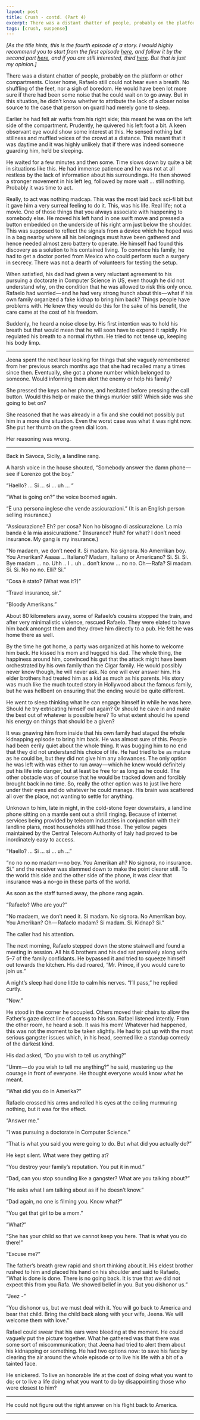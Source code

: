 ```yaml
---
layout: post
title: Crush - contd. (Part 4)
excerpt: There was a distant chatter of people, probably on the platform or other compartments. Closer home, Rafaelo still could not hear even a breath. No shuffling of the feet, nor a sigh of boredom.
tags: [crush, suspense]
---
```


<i>[As the title hints, this is the fourth episode of a story. I would highly recommend you to start from the first episode <a href="https://shikha-aggarwal.github.io/2019-03-26-Crush/" class="post-read-more">here</a>, and follow it by the second part <a href="https://shikha-aggarwal.github.io/2019-04-02-Crush-Part-2/" class="post-read-more">here</a>, and if you are still interested, third <a href="https://shikha-aggarwal.github.io/2019-04-06-Crush-Part-3/" class="post-read-more">here</a>. But that is just my opinion.]</i>

There was a distant chatter of people, probably on the platform or other compartments. Closer home, Rafaelo still could not hear even a breath. No shuffling of the feet, nor a sigh of boredom. He would have been lot more sure if there had been some noise that he could wait on to go away. But in this situation, he didn’t know whether to attribute the lack of a closer noise source to the case that person on guard had merely gone to sleep.

Earlier he had felt air wafts from his right side; this meant he was on the left side of the compartment. Prudently, he quivered his left foot a bit. A keen observant eye would show some interest at this. He sensed nothing but stillness and muffled voices of the crowd at a distance. This meant that it was daytime and it was highly unlikely that if there was indeed someone guarding him, he’d be sleeping.

He waited for a few minutes and then some. Time slows down by quite a bit in situations like this. He had immense patience and he was not at all restless by the lack of information about his surroundings. He then showed a stronger movement in his left leg, followed by more wait … still nothing. Probably it was time to act.

Really, to act was nothing madcap. This was the most laid back sci-fi bit but it gave him a very surreal feeling to do it. This, was his life. Real life; not a movie. One of those things that you always associate with happening to somebody else. He moved his left hand in one swift move and pressed a button embedded on the underside of his right arm just below the shoulder. This was supposed to reflect the signals from a device which he hoped was in a bag nearby where all his belongings must have been gathered and hence needed almost zero battery to operate. He himself had found this discovery as a solution to his contained living. To convince his family, he had to get a doctor ported from Mexico who could perform such a surgery in secrecy. There was not a dearth of volunteers for testing the setup.

When satisfied, his dad had given a very reluctant agreement to his pursuing a doctorate in Computer Science in US, even though he did not understand why, on the condition that he was allowed to risk this only once. Rafaelo had worried — and he had very strong hunch about this — what if his own family organized a fake kidnap to bring him back? Things people have problems with. He knew they would do this for the sake of his benefit, the care came at the cost of his freedom.

Suddenly, he heard a noise close by. His first intention was to hold his breath but that would mean that he will soon have to expend it rapidly. He regulated his breath to a normal rhythm. He tried to not tense up, keeping his body limp.

***************************************************************

Jeena spent the next hour looking for things that she vaguely remembered from her previous search months ago that she had recalled many a times since then. Eventually, she got a phone number which belonged to someone. Would informing them alert the enemy or help his family?

She pressed the keys on her phone, and hesitated before pressing the call button. Would this help or make the things murkier still? Which side was she going to bet on?

She reasoned that he was already in a fix and she could not possibly put him in a more dire situation. Even the worst case was what it was right now. She put her thumb on the green dial icon.

Her reasoning was wrong.

***************************************************************

Back in Savoca, Sicily, a landline rang.

A harsh voice in the house shouted, “Somebody answer the damn phone — see if Lorenzo got the boy.”

“Haello? … Si … si … uh … “

“What is going on?” the voice boomed again.

“È una persona inglese che vende assicurazioni.” (It is an English person selling insurance.)

“Assicurazione? Eh? per cosa? Non ho bisogno di assicurazione. La mia banda è la mia assicurazione.” (Insurance? Huh? for what? I don’t need insurance. My gang is my insurance.)

“No madaem, we don’t need it. Si madam. No signora. No Amerrikan boy. You Amerikan? Aaaaa … Italiano? Madam, Italiano or Americano? Si. Si. Si. Bye madam … no. Uhh .. I .. uh .. don’t know … no no. Oh — Rafa? Si madam. Si. Si. No no no. Elli? Si.”

“Cosa è stato? (What was it?)”

“Travel insurance, sir.”

“Bloody Amerikans.”

About 80 kilometers away, some of Rafaelo’s cousins stopped the train, and after very minimalistic violence, rescued Rafaelo. They were elated to have him back amongst them and they drove him directly to a pub. He felt he was home there as well.

By the time he got home, a party was organized at his home to welcome him back. He kissed his mom and hugged his dad. The whole thing, the happiness around him, convinced his gut that the attack might have been orchestrated by his own family than the Cigar family. He would possibly never know though, he will never ask. No one will ever answer him. His elder brothers had treated him as a kid as much as his parents. His story was much like the much touted story in Hollywood about the famous family, but he was hellbent on ensuring that the ending would be quite different.

He went to sleep thinking what he can engage himself in while he was here. Should he try extricating himself out again? Or should he cave in and make the best out of whatever is possible here? To what extent should he spend his energy on things that should be a given?

It was gnawing him from inside that his own family had staged the whole kidnapping episode to bring him back. He was almost sure of this. People had been eerily quiet about the whole thing. It was bugging him to no end that they did not understand his choice of life. He had tried to be as mature as he could be, but they did not give him any allowances. The only option he was left with was either to run away — which he knew would definitely put his life into danger, but at least be free for as long as he could. The other obstacle was of course that he would be tracked down and forcibly brought back in no time. So, really the other option was to just live here under their eyes and do whatever he could manage. His brain was scattered all over the place, not wanting to settle for anything.

Unknown to him, late in night, in the cold-stone foyer downstairs, a landline phone sitting on a mantle sent out a shrill ringing. Because of internet services being provided by telecom industries in conjunction with their landline plans, most households still had those. The yellow pages maintained by the Central Telecom Authority of Italy had proved to be inordinately easy to access.

“Haello? … Si … si … uh …”

“no no no no madam — no boy. You Amerikan ah? No signora, no insurance. Si.” and the receiver was slammed down to make the point clearer still. To the world this side and the other side of the phone, it was clear that insurance was a no-go in these parts of the world.

As soon as the staff turned away, the phone rang again.

“Rafaelo? Who are you?”

“No madaem, we don’t need it. Si madam. No signora. No Amerrikan boy. You Amerikan? Oh — Rafaelo madam? Si madam. Si. Kidnap? Si.”

The caller had his attention.

The next morning, Rafaelo stepped down the stone stairwell and found a meeting in session. All his 6 brothers and his dad sat pensively along with 5–7 of the family confidants. He bypassed it and tried to squeeze himself out towards the kitchen. His dad roared, “Mr. Prince, if you would care to join us.”

A night’s sleep had done little to calm his nerves. “I’ll pass,” he replied curtly.

“Now.”

He stood in the corner he occupied. Others moved their chairs to allow the Father’s gaze direct line of access to his son. Rafael listened intently. From the other room, he heard a sob. It was his mom! Whatever had happened, this was not the moment to be taken slightly. He had to put up with the most serious gangster issues which, in his head, seemed like a standup comedy of the darkest kind.

His dad asked, “Do you wish to tell us anything?”

“Umm — do you wish to tell me anything?” he said, mustering up the courage in front of everyone. He thought everyone would know what he meant.

“What did you do in Amerika?”

Rafaelo crossed his arms and rolled his eyes at the ceiling murmuring nothing, but it was for the effect.

“Answer me.”

“I was pursuing a doctorate in Computer Science.”

“That is what you said you were going to do. But what did you actually do?”

He kept silent. What were they getting at?

“You destroy your family’s reputation. You put it in mud.”

“Dad, can you stop sounding like a gangster? What are you talking about?”

“He asks what I am talking about as if he doesn’t know.”

“Dad again, no one is filming you. Know what?”

“You get that girl to be a mom.”

“What?”

“She has your child so that we cannot keep you here. That is what you do there!”

“Excuse me?”

The father’s breath grew rapid and short thinking about it. His eldest brother rushed to him and placed his hand on his shoulder and said to Rafaelo, “What is done is done. There is no going back. It is true that we did not expect this from you Rafa. We showed belief in you. But you dishonor us.”

“Jeez -”

“You dishonor us, but we must deal with it. You will go back to America and bear that child. Bring the child back along with your wife, Jeena. We will welcome them with love.”

Rafael could swear that his ears were bleeding at the moment. He could vaguely put the picture together. What he gathered was that there was some sort of miscommunication; that Jeena had tried to alert them about his kidnapping or something. He had two options now: to save his face by clearing the air around the whole episode or to live his life with a bit of a tainted face.

He snickered. To live an honorable life at the cost of doing what you want to do; or to live a life doing what you want to do by disappointing those who were closest to him?

***************************************************************

He could not figure out the right answer on his flight back to America.

************
